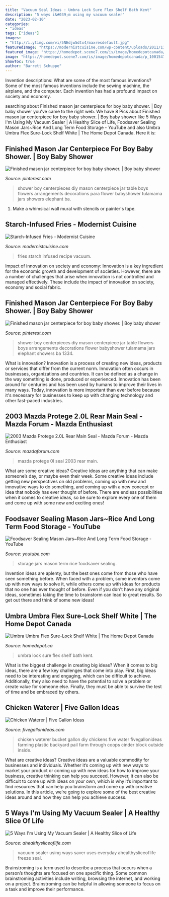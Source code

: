 ```yaml
---
title: "Vacuum Seal Ideas : Umbra Lock Sure Flex Shelf Bath Kent"
description: "5 ways i&#039;m using my vacuum sealer"
date: "2023-02-10"
categories:
- "ideas"
tags: ["ideas"]
images:
- "http://i.ytimg.com/vi/5NEdjw5dtx4/maxresdefault.jpg"
featuredImage: "https://modernistcuisine.com/wp-content/uploads/2011/11/Starch-Infused-Fries-step-6.jpg"
featured_image: "https://homedepot.scene7.com/is/image/homedepotcanada/p_1001547296.jpg?wid=1000&amp;hei=1000&amp;op_sharpen=1"
image: "https://homedepot.scene7.com/is/image/homedepotcanada/p_1001547296.jpg?wid=1000&amp;hei=1000&amp;op_sharpen=1"
ShowToc: true
author: "Barrett Schuppe"
---
```



Invention descriptions: What are some of the most famous inventions?
Some of the most famous inventions include the sewing machine, the airplane, and the computer. Each invention has had a profound impact on society and economy.

	

		
searching about Finished mason jar centerpiece for boy baby shower. | Boy baby shower you've came to the right web. We have 8 Pics about Finished mason jar centerpiece for boy baby shower. | Boy baby shower like 5 Ways I&#039;m Using My Vacuum Sealer | A Healthy Slice of Life, Foodsaver Sealing Mason Jars~Rice And Long Term Food Storage - YouTube and also Umbra Umbra Flex Sure-Lock Shelf White | The Home Depot Canada. Here it is:
		
    
## Finished Mason Jar Centerpiece For Boy Baby Shower. | Boy Baby Shower

<img loading=lazy src="https://i.pinimg.com/736x/3b/d3/71/3bd37127277cc05f20afc7dae374d7fa--centerpieces-for-baby-shower-baby-shower-decorations-for-boys.jpg" onerror="this.onerror=null;this.src='https://tse2.mm.bing.net/th?id=OIP.Qj0Js50QjyInlnEfLOa5OAHaJ4&amp;pid=15.1';" alt="Finished mason jar centerpiece for boy baby shower. | Boy baby shower">

_Source: pinterest.com_

>shower boy centerpieces diy mason centerpiece jar table boys flowers arrangements decorations para flower babyshower tulamama jars showers elephant ba. 

	

1. Make a whimsical wall mural with stencils or painter's tape.

    
## Starch-Infused Fries - Modernist Cuisine

<img loading=lazy src="https://modernistcuisine.com/wp-content/uploads/2011/11/Starch-Infused-Fries-step-6.jpg" onerror="this.onerror=null;this.src='https://tse2.mm.bing.net/th?id=OIP.0wsuT55e8odNxi0Z-6IUowHaFV&amp;pid=15.1';" alt="Starch-Infused Fries - Modernist Cuisine">

_Source: modernistcuisine.com_

>fries starch infused recipe vacuum. 

	

Impact of innovation on society and economy:
Innovation is a key ingredient for the economic growth and development of societies. However, there are a number of challenges that arise when innovation is not controlled and managed effectively. These include the impact of innovation on society, economy and social fabric.

    
## Finished Mason Jar Centerpiece For Boy Baby Shower. | Boy Baby Shower

<img loading=lazy src="https://i.pinimg.com/originals/3b/d3/71/3bd37127277cc05f20afc7dae374d7fa.jpg" onerror="this.onerror=null;this.src='https://tse1.mm.bing.net/th?id=OIP.xZjg_qviKX4vvP8vtXVNBQHaJ4&amp;pid=15.1';" alt="Finished mason jar centerpiece for boy baby shower. | Boy baby shower">

_Source: pinterest.com_

>shower boy centerpieces diy mason centerpiece jar table flowers boys arrangements decorations flower babyshower tulamama jars elephant showers ba 1334. 

	

What is innovation?
Innovation is a process of creating new ideas, products or services that differ from the current norm. Innovation often occurs in businesses, organizations and countries. It can be defined as a change in the way something is done, produced or experienced. 
Innovation has been around for centuries and has been used by humans to improve their lives in many ways. Today, innovation is more important than ever before because it's necessary for businesses to keep up with changing technology and other fast-paced industries.

    
## 2003 Mazda Protege 2.0L Rear Main Seal - Mazda Forum - Mazda Enthusiast

<img loading=lazy src="https://cimg8.ibsrv.net/gimg/www.mazdaforum.com-vbulletin/1120x2000/43038_bed0f26b899b2cfb73abb9d3e0d092aad6ccbef0.jpeg" onerror="this.onerror=null;this.src='https://tse3.mm.bing.net/th?id=OIP.BYMvsV1-8Mj1-74lgRU9qwHaNL&amp;pid=15.1';" alt="2003 Mazda Protege 2.0L Rear Main Seal - Mazda Forum - Mazda Enthusiast">

_Source: mazdaforum.com_

>mazda protege 0l seal 2003 rear main. 

	

What are some creative ideas?
Creative ideas are anything that can make someone’s day, or maybe even their week. Some creative ideas include getting new perspectives on old problems, coming up with new and innovative ways to do something, and coming up with a new concept or idea that nobody has ever thought of before. There are endless possibilities when it comes to creative ideas, so be sure to explore every one of them and come up with some new and exciting ones!

    
## Foodsaver Sealing Mason Jars~Rice And Long Term Food Storage - YouTube

<img loading=lazy src="http://i.ytimg.com/vi/5NEdjw5dtx4/maxresdefault.jpg" onerror="this.onerror=null;this.src='https://tse2.mm.bing.net/th?id=OIP.UMCyvap-6y5tnbEiCFp5cwHaEK&amp;pid=15.1';" alt="Foodsaver Sealing Mason Jars~Rice And Long Term Food Storage - YouTube">

_Source: youtube.com_

>storage jars mason term rice foodsaver sealing. 

	

Invention ideas are aplenty, but the best ones come from those who have seen something before. When faced with a problem, some inventors come up with new ways to solve it, while others come up with ideas for products that no one has ever thought of before. Even if you don't have any original ideas, sometimes taking the time to brainstorm can lead to great results. So get out there and think of some new ideas!

    
## Umbra Umbra Flex Sure-Lock Shelf White | The Home Depot Canada

<img loading=lazy src="https://homedepot.scene7.com/is/image/homedepotcanada/p_1001547296.jpg?wid=1000&amp;hei=1000&amp;op_sharpen=1" onerror="this.onerror=null;this.src='https://tse4.mm.bing.net/th?id=OIP.PVKmglkBYJnPi374SgcqpgHaHa&amp;pid=15.1';" alt="Umbra Umbra Flex Sure-Lock Shelf White | The Home Depot Canada">

_Source: homedepot.ca_

>umbra lock sure flex shelf bath kent. 

	

What is the biggest challenge in creating big ideas?
When it comes to big ideas, there are a few key challenges that come into play. First, big ideas need to be interesting and engaging, which can be difficult to achieve. Additionally, they also need to have the potential to solve a problem or create value for someone else. Finally, they must be able to survive the test of time and be embraced by others.

    
## Chicken Waterer | Five Gallon Ideas

<img loading=lazy src="http://fivegallonideas.com/wp-content/uploads/2012/05/IMG_3311-1024x768.jpg" onerror="this.onerror=null;this.src='https://tse2.mm.bing.net/th?id=OIP.rC4dhn8ZmFYgoQECFgYdTAHaFj&amp;pid=15.1';" alt="Chicken Waterer | Five Gallon Ideas">

_Source: fivegallonideas.com_

>chicken waterer bucket gallon diy chickens five water fivegallonideas farming plastic backyard pail farm through coops cinder block outside inside. 

	

What are creative ideas?
Creative ideas are a valuable commodity for businesses and individuals. Whether it’s coming up with new ways to market your product or coming up with new ideas for how to improve your business, creative thinking can help you succeed. However, it can also be difficult to come up with ideas on your own, which is why it’s important to find resources that can help you brainstorm and come up with creative solutions. In this article, we’re going to explore some of the best creative ideas around and how they can help you achieve success.

    
## 5 Ways I&#039;m Using My Vacuum Sealer | A Healthy Slice Of Life

<img loading=lazy src="http://www.ahealthysliceoflife.com/wp-content/uploads/2015/07/5-everyday-uses-for-a-vacuum-sealer-640x963.jpg" onerror="this.onerror=null;this.src='https://tse1.mm.bing.net/th?id=OIP.7n6_jdHGp9lYfhjYYtbPRgHaLJ&amp;pid=15.1';" alt="5 Ways I&#039;m Using My Vacuum Sealer | A Healthy Slice of Life">

_Source: ahealthysliceoflife.com_

>vacuum sealer using ways saver uses everyday ahealthysliceoflife freeze seal. 

	

Brainstroming is a term used to describe a process that occurs when a person’s thoughts are focused on one specific thing. Some common brainstroming activities include writing, browsing the internet, and working on a project. Brainstroming can be helpful in allowing someone to focus on a task and improve their performance.

